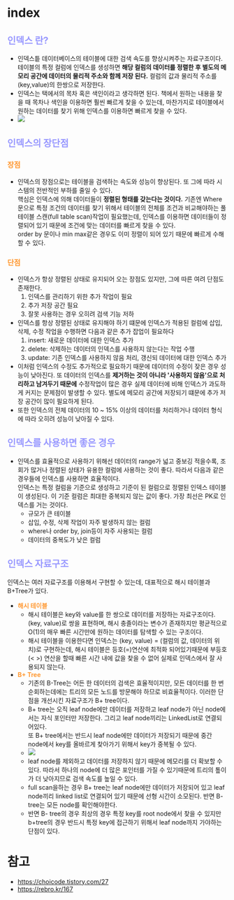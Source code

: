 # index
## __<span style="color:#9999ff">인덱스 란?</span>__
- 인덱스틑 데이터베이스의 테이블에 대한 검색 속도를 향상시켜주는 자료구조이다.</br> 테이블의 특정 컬럼에 인덱스를 생성하면 **해당 컬럼의 데이터를 정렬한 후 별도의 메모리 공간에 데이터의 물리적 주소와 함께 저장 된다.** 컬럼의 값과 물리적 주소를 (key,value)의 한쌍으로 저장한다.
- 인덱스는 택에서의 목차 혹은 색인이라고 생각하면 된다. 책에서 원하는 내용을 찾을 때 목차나 색인을 이용하면 훨씬 빠르게 찾을 수 있는데, 마찬가지로 테이블에서 원하는 데이터를 찾기 위해 인덱스를 이용하면 빠르게 찾을 수 있다.
- ![](https://img1.daumcdn.net/thumb/R1280x0/?scode=mtistory2&fname=https%3A%2F%2Fblog.kakaocdn.net%2Fdn%2FbPb8pb%2FbtrePWRO9HY%2FqrzMfX84KAAuFgkyZkKtKK%2Fimg.png)
## __<span style="color:#9999ff">인덱스의 장단점</span>__
### __<span style="color:#ff9933">장점 </span>__
- 인덱스의 장점으로는 테이블을 검색하는 속도와 성능이 향상된다. 또 그에 따라 시스템의 전반적인 부하를 줄일 수 있다.</br> 핵심은 인덱스에 의해 데이터들이 **정렬된 형태를 갖는다는 것이다.** 기존엔 Where문으로 특정 조건의 데이터를 찾기 위해서 테이블의 전체를 조건과 비교해야하는 풀 테이블 스캔(full table scan)작업이 필요했는데, 인덱스를 이용하면 데이터들이 정렬되어 있기 때문에 조건에 맞는 데이터를 빠르게 찾을 수 있다.</br> order by 문이나 min max같은 경우도 이미 정렬이 되어 있기 때문에 빠르게 수해할 수 있다.
### __<span style="color:#ff9933">단점</span>__
- 인덱스가 항상 정렬된 상태로 유지되어 오는 장점도 있지만, 그에 따른 여려 단점도 존재한다.
  1. 인덱스를 관리하기 위한 추가 작업이 필요
  2. 추가 저장 공간 필요
  3. 잘못 사용하는 경우 오히려 검색 기능 저하
- 인덱스를 항상 정렬된 상태로 유지해야 하기 떄문에 인덱스가 적용된 컬럼에 삽입, 삭제, 수정 작업을 수행하면 다음과 같은 추가 잡업이 필요하다
  1. insert: 새로운 데이터에 대한 인덱스 추가
  2. delete: 삭제하는 데이터의 인덱스를 사용하지 않는다는 작업 수행
  3. update: 기존 인덱스를 사용하지 않음 처리, 갱신되 데이터에 대한 인덱스 추가
- 이처럼 인덱스의 수정도 추가적으로 필요하기 때문에 데이터의 수정이 잦은 경우 성능이 낮아진다. 또 데이터의 인덱스를 **제거하는 것이 아니라 '사용하지 않음'으로 처리하고 남겨두기 때문에** 수정작업이 많은 경우 실제 데이터에 비해 인덱스가 과도하게 커지는 문제점이 발생할 수 있다. 별도에 메모리 공간에 저장되기 떄문에 추가 저장 공간이 많이 필요하게 된다.
- 또한 인덱스의 전체 데이터의 10 ~ 15% 이상의 데이터를 처리하거나 데이터 형식에 따라 오히려 성능이 낮아질 수 있다.
## __<span style="color:#9999ff">인덱스를 사용하면 좋은 경우</span>__
- 인덱스를 효율적으로 사용하기 위해선 데이터의 range가 넓고 중보깅 적을수록, 조회가 많거나 정렬된 상태가 유용한 컬럼에 사용하는 것이 좋다. 따라서 다음과 같은 경우들에 인덱스를 사용하면 효율적이다.</br> 인덱스는 특정 컬럼을 기준으로 생성하고 기준이 된 컬럼으로 정렬된 인덱스 테이블이 생성된다. 이 기준 컬럼은 최대한 중복되지 않는 값이 좋다. 가장 최선은 PK로 인덱스를 거는 것이다.
  - 규모가 큰 테이블
  - 삽입, 수정, 삭제 작업이 자주 발생하지 않는 컬럼
  - where나 order by, join등이 자주 사용되는 컬럼
  - 데이터의 중복도가 낮은 컬럼
## __<span style="color:#9999ff">인덱스 자료구조</span>__
인덱스는 여러 자료구조를 이용해서 구현할 수 있는데, 대표적으로 해시 테이블과 B+Tree가 있다.
- __<span style="color:#ff9933">해시 테이블</span>__
  - 해시 테이블은 key와 value를 한 쌍으로 데이터를 저장하는 자료구조이다.(key, value)로 쌍을 표현하며, 해시 충졸이라는 변수가 존재하지만 평균적으로 O(1)의 매우 빠른 시간만에 원하는 데이터를 탐색할 수 있는 구조이다.
  - 해시 테이블을 이용한다면 인덱스는 (key, value) = (컬럼의 값, 데이터의 위치)로 구현하는데, 해시 테이블은 등호(=)연산에 최적화 되어있기때문에 부등호(< >) 연산을 할때 빠른 시간 내에 값을 찾을 수 없어 실제로 인덱스에서 잘 사용되지 않는다.
- __<span style="color:#ff9933">B+ Tree</span>__
  - 기존의 B-Tree는 어든 한 데이터의 검색은 효율적이지만, 모든 데이터를 한 번 순회하는데에는 트리의 모든 노드를 방문해야 하므로 비효율적이다. 이러한 단점을 개선시킨 자료구조가 B+ tree이다.
  - B+ tree는 오직 leaf node에만 데이터를 저장하고 leaf node가 아닌 node에서는 자식 포인터만 저장한다. 그리고 leaf node끼리는 LinkedList로 연결되어있다.</br> 또 B+ tree에서는 반드시 leaf node에만 데이터가 저장되기 때문에 중간 node에서 key를 올바르게 찾아가기 위해서 key가 중복될 수 있다.
  - ![](https://img1.daumcdn.net/thumb/R1280x0/?scode=mtistory2&fname=https%3A%2F%2Fblog.kakaocdn.net%2Fdn%2FbAARBC%2FbtrdDydoUp7%2F9h4KOXBRyDNKpKDAe2ugq0%2Fimg.png)
  - leaf node를 제외하고 데이터를 저장하지 않기 때문에 메모리를 더 확보할 수 있다. 따라서 하나의 node에 더 많은 포인터를 가질 수 있기때문에 트리의 톺이가 더 낮아지므로 검색 속도를 높일 수 있다.
  - full scan을하는 경우 B+ tree는 leaf node에만 데이터가 저장되어 있고 leaf node끼리 linked list로 연결되어 있기 때문에 선형 시간이 소모된다. 반면 B- tree는 모든 node를 확인해야한다.
  - 반면 B- tree의 경우 최상의 경우 특정 key를 root node에서 찾을 수 있지만 b+tree의 경우 반드시 특정 key에 접근하기 위해서 leaf node까지 가야하는 단점이 있다.

# 참고
- https://choicode.tistory.com/27
- https://rebro.kr/167